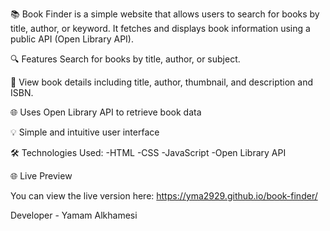 📚 Book Finder is a simple website that allows users to search for books by title, author, or keyword. 
It fetches and displays book information using a public API (Open Library API).

🔍 Features
 Search for books by title, author, or subject.

📖 View book details including title, author, thumbnail, and description and ISBN.

🌐 Uses Open Library API to retrieve book data

💡 Simple and intuitive user interface

🛠️ Technologies Used: 
-HTML
-CSS
-JavaScript
-Open Library API

🌐 Live Preview


You can view the live version here: https://yma2929.github.io/book-finder/

Developer - Yamam Alkhamesi
